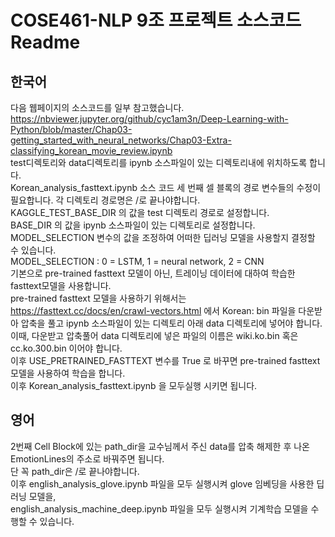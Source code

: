 # COSE461-NLP 9조 프로젝트 소스코드 Readme
## 한국어
다음 웹페이지의 소스코드를 일부 참고했습니다.  
https://nbviewer.jupyter.org/github/cyc1am3n/Deep-Learning-with-Python/blob/master/Chap03-getting_started_with_neural_networks/Chap03-Extra-classifying_korean_movie_review.ipynb  
test디렉토리와 data디렉토리를 ipynb 소스파일이 있는 디렉토리내에 위치하도록 합니다.  
Korean_analysis_fasttext.ipynb 소스 코드 세 번째 셀 블록의 경로 변수들의 수정이 필요합니다. 각 디렉토리 경로명은 /로 끝나야합니다.  
KAGGLE_TEST_BASE_DIR 의 값을 test 디렉토리 경로로 설정합니다.  
BASE_DIR 의 값을 ipynb 소스파일이 있는 디렉토리로 설정합니다.  
MODEL_SELECTION 변수의 값을 조정하여 어떠한 딥러닝 모델을 사용할지 결정할 수 있습니다.  
MODEL_SELECTION : 0 = LSTM, 1 = neural network, 2 = CNN  
기본으로 pre-trained fasttext 모델이 아닌, 트레이닝 데이터에 대하여 학습한 fasttext모델을 사용합니다.  
pre-trained fasttext 모델을 사용하기 위해서는
https://fasttext.cc/docs/en/crawl-vectors.html 에서 Korean: bin 파일을 다운받아 압축을 풀고 ipynb 소스파일이 있는 디렉토리 아래 data 디렉토리에 넣어야 합니다.  
이때, 다운받고 압축풀어 data 디렉토리에 넣은 파일의 이름은 wiki.ko.bin 혹은 cc.ko.300.bin 이어야 합니다.  
이후 USE_PRETRAINED_FASTTEXT 변수를 True 로 바꾸면 pre-trained fasttext 모델을 사용하여 학습을 합니다.  
이후 Korean_analysis_fasttext.ipynb 을 모두실행 시키면 됩니다.  

## 영어
2번째 Cell Block에 있는 path_dir을 교수님께서 주신 data를 압축 해제한 후 나온 EmotionLines의 주소로 바꿔주면 됩니다.  
단 꼭 path_dir은 /로 끝나야합니다.  
이후 english_analysis_glove.ipynb 파일을 모두 실행시켜 glove 임베딩을 사용한 딥러닝 모델을,  
english_analysis_machine_deep.ipynb 파일을 모두 실행시켜 기계학습 모델을 수행할 수 있습니다.
